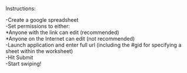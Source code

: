 Instructions:

-Create a google spreadsheet <br>
-Set permissions to either:<br>
	*Anyone with the link can edit (recommended)<br>
	*Anyone on the Internet can edit (not recommended)<br>
-Launch application and enter full url (including the #gid for specifying a sheet within the worksheet)<br>
-Hit Submit<br>
-Start swiping!<br>
